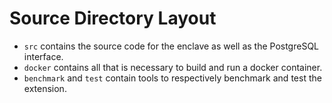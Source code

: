 # Source Directory Layout

* `src` contains the source code for the enclave as well as the PostgreSQL interface.
* `docker` contains all that is necessary to build and run a docker container.
* `benchmark` and `test` contain tools to respectively benchmark and test the extension.
